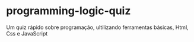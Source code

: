 # programming-logic-quiz
Um quiz rápido sobre programação, ultilizando ferramentas básicas, Html, Css e JavaScript
